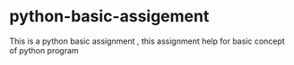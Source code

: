 # python-basic-assigement
This is a python basic assignment , this assignment help for basic concept of python program
